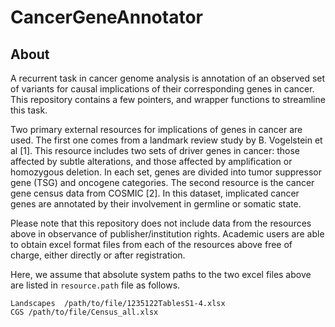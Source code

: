 # CancerGeneAnnotator

## About

A recurrent task in cancer genome analysis is annotation of an observed set of variants for causal implications of their corresponding genes in cancer. This repository contains a few pointers, and wrapper functions to streamline this task.

Two primary external resources for implications of genes in cancer are used. The first one comes from a landmark review study by B. Vogelstein et al [1]. This resource includes two sets of driver genes in cancer: those affected by subtle alterations, and those affected by amplification or homozygous deletion. In each set, genes are divided into tumor suppressor gene (TSG) and oncogene categories. The second resource is the cancer gene census data from COSMIC [2]. In this dataset, implicated cancer genes are annotated by their involvement in germline or somatic state.

Please note that this repository does not include data from the resources above in observance of publisher/institution rights. Academic users are able to obtain excel format files from each of the resources above free of charge, either directly or after registration.

Here, we assume that absolute system paths to the two excel files above are listed in `resource.path` file as follows.

```
Landscapes	/path/to/file/1235122TablesS1-4.xlsx
CGS	/path/to/file/Census_all.xlsx
```
